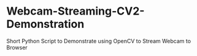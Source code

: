 # Webcam-Streaming-CV2-Demonstration
Short Python Script to Demonstrate using OpenCV to Stream Webcam to Browser
